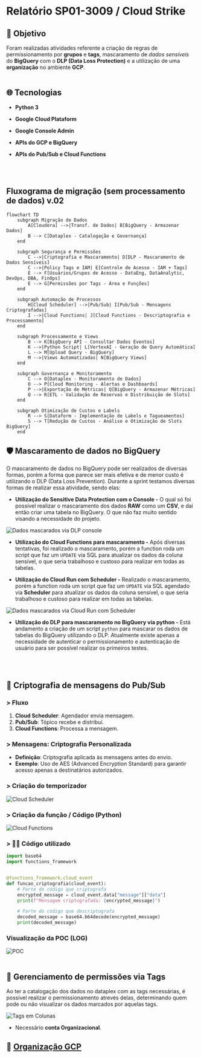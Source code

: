 # Relatório SP01-3009 / Cloud Strike  

## 🎯 Objetivo
Foram realizadas atividades referente a criação de regras de permissionamento por **grupos** e **tags**, mascaramento de *dados sensíveis* do **BigQuery** com o **DLP (Data Loss Protection)** e a utilização de uma **organização** no ambiente **GCP**.
<br/>
<br/>

## 🌐 Tecnologias
* **Python 3**

* **Google Cloud Plataform**

* **Google Console Admin**

* **APIs do GCP e BigQuery**

* **APIs do Pub/Sub e Cloud Functions**
<br/>
<br/>

## Fluxograma de migração (sem processamento de dados) v.02

```mermaid
flowchart TD
    subgraph Migração de Dados
        A[Cloudera] -->|Transf. de Dados| B[BigQuery - Armazenar Dados]
        B --> C[Dataplex - Catalogação e Governança]
    end

    subgraph Segurança e Permissões
        C -->|Criptografia e Mascaramento| D[DLP - Mascaramento de Dados Sensíveis]
        C -->|Policy Tags e IAM| E[Controle de Acesso - IAM + Tags]
        E --> F[Usuários/Grupos de Acesso - DataEng, DataAnalytic, DevOps, DBA, FinOps]
        E --> G[Permissões por Tags - Área e Funções]
    end

    subgraph Automação de Processos
        H[Cloud Scheduler] -->|Pub/Sub| I[Pub/Sub - Mensagens Criptografadas]
        I -->|Cloud Functions| J[Cloud Functions - Descriptografia e Processamento]
    end

    subgraph Processamento e Views
        B --> K[BigQuery API - Consultar Dados Eventos]
        K -->|Python Script| L[VertexAI - Geração de Query Automática]
        L --> M[Upload Query - BigQuery]
        M -->|Views Automatizadas| N[BigQuery Views]
    end

    subgraph Governança e Monitoramento
        C --> O[Dataplex - Monitoramento de Dados]
        O --> P[Cloud Monitoring - Alertas e Dashboards]
        P -->|Exportação de Métricas| Q[BigQuery - Armazenar Métricas]
        Q --> R[ETL - Validação de Reservas e Distribuição de Slots]
    end

    subgraph Otimização de Custos e Labels
        R --> S[Dataform - Implementação de Labels e Tagueamentos]
        S --> T[Redução de Custos - Análise e Otimização de Slots BigQuery]
    end
```

## 🛡️ Mascaramento de dados no BigQuery
O mascaramento de dados no BigQuery pode ser realizados de diversas formas, porém a forma que parece ser mais efetiva e de menor custo é utilizando o DLP (Data Loss Prevention). 
Durante a sprint testamos diversas formas de realizar essa atividade, sendo elas:

* **Utilização do Sensitive Data Protection com o Console -** O qual só foi possível realizar o mascaramento dos dados **RAW** como um **CSV**, e daí então criar uma tabela no BigQuery. O que não faz muito sentido visando a necessidade do projeto.

![Dados mascarados via DLP console](../img/masked_data.png)

* **Utilização do Cloud Functions para mascaramento -** Após diversas tentativas, foi realizado o mascaramento, porém a function roda um script que faz um `UPDATE` via SQL para atualizar os dados da coluna sensível, o que seria trabalhoso e custoso para realizar em todas as tabelas.

* **Utilização do Cloud Run com Scheduler -** Realizado o mascaramento, porém a function roda um script que faz um `UPDATE` via SQL agendado via **Scheduler** para atualizar os dados da coluna sensível, o que seria trabalhoso e custoso para realizar em todas as tabelas.

![Dados mascarados via Cloud Run com Scheduler](../img/mock_data_mask.png)

* **Utilização do DLP para mascaramento no BigQuery via python -** Está andamento a criação de um script `python` para mascarar os dados de tabelas do BigQuery utilizando o DLP. Atualmente existe apenas a necessidade de autenticar o permissionamento e autenticação de usuário para ser possível realizar os primeiros testes.
<br/>
<br/>

## 🔐 Criptografia de mensagens do Pub/Sub

### > Fluxo
1. **Cloud Scheduler**: Agendador envia mensagem.
2. **Pub/Sub**: Tópico recebe e distribui.
3. **Cloud Functions**: Processa a mensagem.

### > Mensagens: Criptografia Personalizada
- **Definição**: Criptografia aplicada às mensagens antes do envio.
- **Exemplo**: Uso de AES (Advanced Encryption Standard) para garantir acesso apenas a destinatários autorizados.

### > Criação do temporizador

![Cloud Scheduler](../img/image-2.png)

### > Criação da função / Código (Python)
![Cloud Functions](../img/image.png)


### > 👨‍💻 Código utilizado

```python
import base64
import functions_framework


@functions_framework.cloud_event
def funcao_criptografia(cloud_event):
    # Parte do código que criptografa
    encrypted_message = cloud_event.data["message"]["data"]
    print(f"Mensagem criptografada: {encrypted_message}")

    # Parte do código que descriptografa
    decoded_message = base64.b64decode(encrypted_message)
    print(decoded_message)
```

### Visualização da POC (LOG)

![POC](../img/image-1.png)
<br/>
<br/>

## 📌 Gerenciamento de permissões via Tags 

Ao ter a catalogação dos dados no dataplex com as tags necessárias, é possível realizar o permissionamento atrevés delas, determinando quem pode ou não visualizar os dados marcados por aquelas tags. 

![Tags em Colunas](../img/column_tag.png)

* Necessário **conta Organizacional**.


## 🏢 [Organização GCP](../relatorios/Organização_GCP.md)

